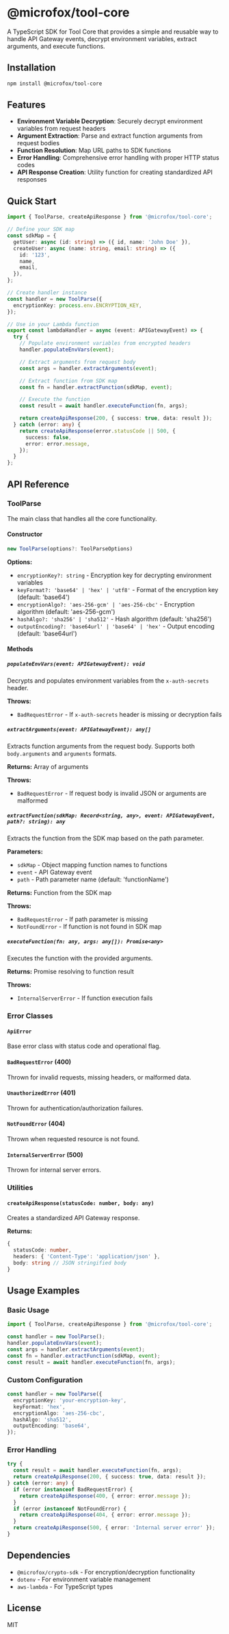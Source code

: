 # @microfox/tool-core

A TypeScript SDK for Tool Core that provides a simple and reusable way to handle API Gateway events, decrypt environment variables, extract arguments, and execute functions.

## Installation

```bash
npm install @microfox/tool-core
```

## Features

- **Environment Variable Decryption**: Securely decrypt environment variables from request headers
- **Argument Extraction**: Parse and extract function arguments from request bodies
- **Function Resolution**: Map URL paths to SDK functions
- **Error Handling**: Comprehensive error handling with proper HTTP status codes
- **API Response Creation**: Utility function for creating standardized API responses

## Quick Start

```typescript
import { ToolParse, createApiResponse } from '@microfox/tool-core';

// Define your SDK map
const sdkMap = {
  getUser: async (id: string) => ({ id, name: 'John Doe' }),
  createUser: async (name: string, email: string) => ({
    id: '123',
    name,
    email,
  }),
};

// Create handler instance
const handler = new ToolParse({
  encryptionKey: process.env.ENCRYPTION_KEY,
});

// Use in your Lambda function
export const lambdaHandler = async (event: APIGatewayEvent) => {
  try {
    // Populate environment variables from encrypted headers
    handler.populateEnvVars(event);

    // Extract arguments from request body
    const args = handler.extractArguments(event);

    // Extract function from SDK map
    const fn = handler.extractFunction(sdkMap, event);

    // Execute the function
    const result = await handler.executeFunction(fn, args);

    return createApiResponse(200, { success: true, data: result });
  } catch (error: any) {
    return createApiResponse(error.statusCode || 500, {
      success: false,
      error: error.message,
    });
  }
};
```

## API Reference

### ToolParse

The main class that handles all the core functionality.

#### Constructor

```typescript
new ToolParse(options?: ToolParseOptions)
```

**Options:**

- `encryptionKey?: string` - Encryption key for decrypting environment variables
- `keyFormat?: 'base64' | 'hex' | 'utf8'` - Format of the encryption key (default: 'base64')
- `encryptionAlgo?: 'aes-256-gcm' | 'aes-256-cbc'` - Encryption algorithm (default: 'aes-256-gcm')
- `hashAlgo?: 'sha256' | 'sha512'` - Hash algorithm (default: 'sha256')
- `outputEncoding?: 'base64url' | 'base64' | 'hex'` - Output encoding (default: 'base64url')

#### Methods

##### `populateEnvVars(event: APIGatewayEvent): void`

Decrypts and populates environment variables from the `x-auth-secrets` header.

**Throws:**

- `BadRequestError` - If `x-auth-secrets` header is missing or decryption fails

##### `extractArguments(event: APIGatewayEvent): any[]`

Extracts function arguments from the request body. Supports both `body.arguments` and `arguments` formats.

**Returns:** Array of arguments

**Throws:**

- `BadRequestError` - If request body is invalid JSON or arguments are malformed

##### `extractFunction(sdkMap: Record<string, any>, event: APIGatewayEvent, path?: string): any`

Extracts the function from the SDK map based on the path parameter.

**Parameters:**

- `sdkMap` - Object mapping function names to functions
- `event` - API Gateway event
- `path` - Path parameter name (default: 'functionName')

**Returns:** Function from the SDK map

**Throws:**

- `BadRequestError` - If path parameter is missing
- `NotFoundError` - If function is not found in SDK map

##### `executeFunction(fn: any, args: any[]): Promise<any>`

Executes the function with the provided arguments.

**Returns:** Promise resolving to function result

**Throws:**

- `InternalServerError` - If function execution fails

### Error Classes

#### `ApiError`

Base error class with status code and operational flag.

#### `BadRequestError` (400)

Thrown for invalid requests, missing headers, or malformed data.

#### `UnauthorizedError` (401)

Thrown for authentication/authorization failures.

#### `NotFoundError` (404)

Thrown when requested resource is not found.

#### `InternalServerError` (500)

Thrown for internal server errors.

### Utilities

#### `createApiResponse(statusCode: number, body: any)`

Creates a standardized API Gateway response.

**Returns:**

```typescript
{
  statusCode: number,
  headers: { 'Content-Type': 'application/json' },
  body: string // JSON stringified body
}
```

## Usage Examples

### Basic Usage

```typescript
import { ToolParse, createApiResponse } from '@microfox/tool-core';

const handler = new ToolParse();
handler.populateEnvVars(event);
const args = handler.extractArguments(event);
const fn = handler.extractFunction(sdkMap, event);
const result = await handler.executeFunction(fn, args);
```

### Custom Configuration

```typescript
const handler = new ToolParse({
  encryptionKey: 'your-encryption-key',
  keyFormat: 'hex',
  encryptionAlgo: 'aes-256-cbc',
  hashAlgo: 'sha512',
  outputEncoding: 'base64',
});
```

### Error Handling

```typescript
try {
  const result = await handler.executeFunction(fn, args);
  return createApiResponse(200, { success: true, data: result });
} catch (error: any) {
  if (error instanceof BadRequestError) {
    return createApiResponse(400, { error: error.message });
  }
  if (error instanceof NotFoundError) {
    return createApiResponse(404, { error: error.message });
  }
  return createApiResponse(500, { error: 'Internal server error' });
}
```

## Dependencies

- `@microfox/crypto-sdk` - For encryption/decryption functionality
- `dotenv` - For environment variable management
- `aws-lambda` - For TypeScript types

## License

MIT
